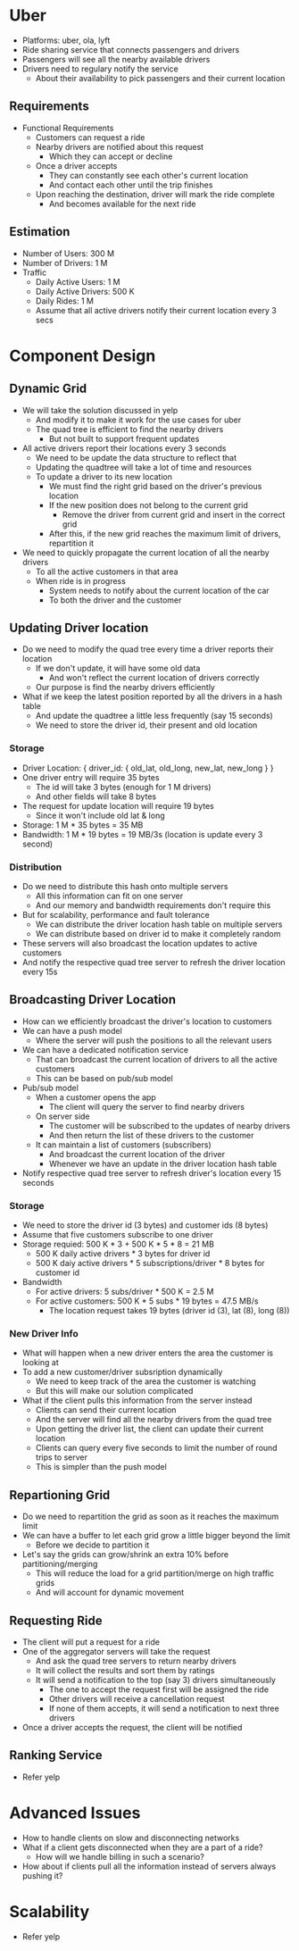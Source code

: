 # Uber
- Platforms: uber, ola, lyft
- Ride sharing service that connects passengers and drivers
- Passengers will see all the nearby available drivers
- Drivers need to regulary notify the service
  - About their availability to pick passengers and their current location

## Requirements
- Functional Requirements
  - Customers can request a ride
  - Nearby drivers are notified about this request
    - Which they can accept or decline
  - Once a driver accepts
    - They can constantly see each other's current location
    - And contact each other until the trip finishes
  - Upon reaching the destination, driver will mark the ride complete
    - And becomes available for the next ride

## Estimation
- Number of Users: 300 M
- Number of Drivers: 1 M
- Traffic
  - Daily Active Users: 1 M
  - Daily Active Drivers: 500 K
  - Daily Rides: 1 M
  - Assume that all active drivers notify their current location every 3 secs

# Component Design
## Dynamic Grid
- We will take the solution discussed in yelp
  - And modify it to make it work for the use cases for uber
  - The quad tree is efficient to find the nearby drivers
    - But not built to support frequent updates
- All active drivers report their locations every 3 seconds
  - We need to be update the data structure to reflect that
  - Updating the quadtree will take a lot of time and resources
  - To update a driver to its new location
    - We must find the right grid based on the driver's previous location
    - If the new position does not belong to the current grid
      - Remove the driver from current grid and insert in the correct grid
    - After this, if the new grid reaches the maximum limit of drivers, repartition it
- We need to quickly propagate the current location of all the nearby drivers
  - To all the active customers in that area
  - When ride is in progress
    - System needs to notify about the current location of the car
    - To both the driver and the customer

## Updating Driver location
- Do we need to modify the quad tree every time a driver reports their location
  - If we don't update, it will have some old data
    - And won't reflect the current location of drivers correctly
  - Our purpose is find the nearby drivers efficiently
- What if we keep the latest position reported by all the drivers in a hash table
  - And update the quadtree a little less frequently (say 15 seconds)
  - We need to store the driver id, their present and old location

### Storage
- Driver Location: { driver_id: { old_lat, old_long, new_lat, new_long } }
- One driver entry will require 35 bytes
  - The id will take 3 bytes (enough for 1 M drivers)
  - And other fields will take 8 bytes
- The request for update location will require 19 bytes
  - Since it won't include old lat & long
- Storage: 1 M * 35 bytes = 35 MB
- Bandwidth: 1 M * 19 bytes = 19 MB/3s (location is update every 3 second)

### Distribution
- Do we need to distribute this hash onto multiple servers
  - All this information can fit on one server
  - And our memory and bandwidth requirements don't require this
- But for scalability, performance and fault tolerance
  - We can distribute the driver location hash table on multiple servers
  - We can distribute based on driver id to make it completely random
- These servers will also broadcast the location updates to active customers
- And notify the respective quad tree server to refresh the driver location every 15s

## Broadcasting Driver Location
- How can we efficiently broadcast the driver's location to customers
- We can have a push model
  - Where the server will push the positions to all the relevant users
- We can have a dedicated notification service
  - That can broadcast the current location of drivers to all the active customers
  - This can be based on pub/sub model
- Pub/sub model
  - When a customer opens the app
    - The client will query the server to find nearby drivers
  - On server side
    - The customer will be subscribed to the updates of nearby drivers
    - And then return the list of these drivers to the customer
  - It can maintain a list of customers (subscribers)
    - And broadcast the current location of the driver
    - Whenever we have an update in the driver location hash table
- Notify respective quad tree server to refresh driver's location every 15 seconds

### Storage
- We need to store the driver id (3 bytes) and customer ids (8 bytes)
- Assume that five customers subscribe to one driver
- Storage requied: 500 K * 3 + 500 K * 5 * 8 = 21 MB
  - 500 K daily active drivers * 3 bytes for driver id
  - 500 K daiy active drivers * 5 subscriptions/driver * 8 bytes for customer id
- Bandwidth
  - For active drivers: 5 subs/driver * 500 K = 2.5 M
  - For active customers: 500 K * 5 subs * 19 bytes = 47.5 MB/s
    - The location request takes 19 bytes (driver id (3), lat (8), long (8))

### New Driver Info
- What will happen when a new driver enters the area the customer is looking at
- To add a new customer/driver subsription dynamically
  - We need to keep track of the area the customer is watching
  - But this will make our solution complicated
- What if the client pulls this information from the server instead
  - Clients can send their current location
  - And the server will find all the nearby drivers from the quad tree
  - Upon getting the driver list, the client can update their current location
  - Clients can query every five seconds to limit the number of round trips to server
  - This is simpler than the push model

## Repartioning Grid
- Do we need to repartition the grid as soon as it reaches the maximum limit
- We can have a buffer to let each grid grow a little bigger beyond the limit
  - Before we decide to partition it
- Let's say the grids can grow/shrink an extra 10% before partitioning/merging
  - This will reduce the load for a grid partition/merge on high traffic grids
  - And will account for dynamic movement

## Requesting Ride
- The client will put a request for a ride
- One of the aggregator servers will take the request
  - And ask the quad tree servers to return nearby drivers
  - It will collect the results and sort them by ratings
  - It will send a notification to the top (say 3) drivers simultaneously
    - The one to accept the request first will be assigned the ride
    - Other drivers will receive a cancellation request
    - If none of them accepts, it will send a notification to next three drivers
- Once a driver accepts the request, the client will be notified

## Ranking Service
- Refer yelp

# Advanced Issues
- How to handle clients on slow and disconnecting networks
- What if a client gets disconnected when they are a part of a ride?
  - How will we handle billing in such a scenario?
- How about if clients pull all the information instead of servers always pushing it?

# Scalability
- Refer yelp
